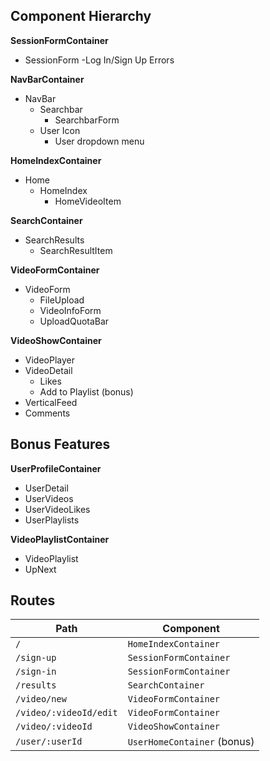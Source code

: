 ## Component Hierarchy

**SessionFormContainer**
  - SessionForm
    -Log In/Sign Up Errors

**NavBarContainer**
  - NavBar
    + Searchbar
      - SearchbarForm
    + User Icon
      - User dropdown menu

**HomeIndexContainer**
  - Home
    + HomeIndex
      - HomeVideoItem

**SearchContainer**
  - SearchResults
    - SearchResultItem

**VideoFormContainer**
  - VideoForm
    + FileUpload
    + VideoInfoForm
    + UploadQuotaBar

**VideoShowContainer**
  - VideoPlayer
  - VideoDetail
    + Likes
    + Add to Playlist (bonus)
  - VerticalFeed
  - Comments

## Bonus Features
**UserProfileContainer**
  - UserDetail
  - UserVideos
  - UserVideoLikes
  - UserPlaylists

**VideoPlaylistContainer**
  - VideoPlaylist
  - UpNext



## Routes
| Path | Component |
|------|-----------|
| `/`        | `HomeIndexContainer`        |
| `/sign-up` | `SessionFormContainer` |
| `/sign-in` | `SessionFormContainer` |
| `/results` | `SearchContainer`      |
| `/video/new` |   `VideoFormContainer`  |
| `/video/:videoId/edit` | `VideoFormContainer`|
| `/video/:videoId` | `VideoShowContainer` |
| `/user/:userId` | `UserHomeContainer` (bonus) |
